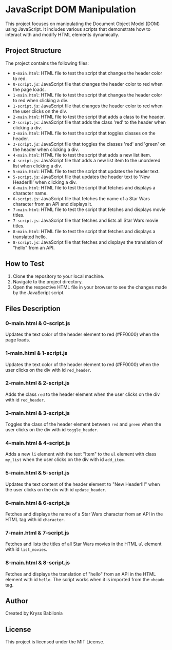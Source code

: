 # JavaScript DOM Manipulation

This project focuses on manipulating the Document Object Model (DOM) using JavaScript. It includes various scripts that demonstrate how to interact with and modify HTML elements dynamically.

## Project Structure

The project contains the following files:

- `0-main.html`: HTML file to test the script that changes the header color to red.
- `0-script.js`: JavaScript file that changes the header color to red when the page loads.
- `1-main.html`: HTML file to test the script that changes the header color to red when clicking a div.
- `1-script.js`: JavaScript file that changes the header color to red when the user clicks on the div.
- `2-main.html`: HTML file to test the script that adds a class to the header.
- `2-script.js`: JavaScript file that adds the class 'red' to the header when clicking a div.
- `3-main.html`: HTML file to test the script that toggles classes on the header.
- `3-script.js`: JavaScript file that toggles the classes 'red' and 'green' on the header when clicking a div.
- `4-main.html`: HTML file to test the script that adds a new list item.
- `4-script.js`: JavaScript file that adds a new list item to the unordered list when clicking a div.
- `5-main.html`: HTML file to test the script that updates the header text.
- `5-script.js`: JavaScript file that updates the header text to 'New Header!!!' when clicking a div.
- `6-main.html`: HTML file to test the script that fetches and displays a character name.
- `6-script.js`: JavaScript file that fetches the name of a Star Wars character from an API and displays it.
- `7-main.html`: HTML file to test the script that fetches and displays movie titles.
- `7-script.js`: JavaScript file that fetches and lists all Star Wars movie titles.
- `8-main.html`: HTML file to test the script that fetches and displays a translated hello.
- `8-script.js`: JavaScript file that fetches and displays the translation of "hello" from an API.

## How to Test

1. Clone the repository to your local machine.
2. Navigate to the project directory.
3. Open the respective HTML file in your browser to see the changes made by the JavaScript script.

## Files Description

### 0-main.html & 0-script.js

Updates the text color of the header element to red (#FF0000) when the page loads.

### 1-main.html & 1-script.js

Updates the text color of the header element to red (#FF0000) when the user clicks on the div with id `red_header`.

### 2-main.html & 2-script.js

Adds the class `red` to the header element when the user clicks on the div with id `red_header`.

### 3-main.html & 3-script.js

Toggles the class of the header element between `red` and `green` when the user clicks on the div with id `toggle_header`.

### 4-main.html & 4-script.js

Adds a new `li` element with the text "Item" to the `ul` element with class `my_list` when the user clicks on the div with id `add_item`.

### 5-main.html & 5-script.js

Updates the text content of the header element to "New Header!!!" when the user clicks on the div with id `update_header`.

### 6-main.html & 6-script.js

Fetches and displays the name of a Star Wars character from an API in the HTML tag with id `character`.

### 7-main.html & 7-script.js

Fetches and lists the titles of all Star Wars movies in the HTML `ul` element with id `list_movies`.

### 8-main.html & 8-script.js

Fetches and displays the translation of "hello" from an API in the HTML element with id `hello`. The script works when it is imported from the `<head>` tag.

## Author

Created by Kryss Babilonia

## License

This project is licensed under the MIT License.
